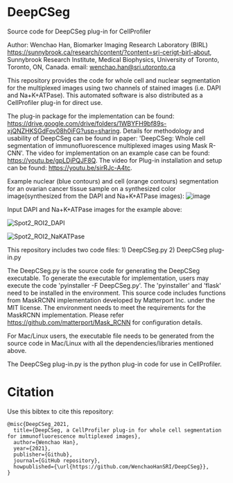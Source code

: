 # DeepCSeg
Source code for DeepCSeg plug-in for CellProfiler

Author: Wenchao Han, Biomarker Imaging Research Laboratory (BIRL) https://sunnybrook.ca/research/content/?content=sri-cerigt-birl-about, Sunnybrook Research Institute, Medical Biophysics, University of Toronto, Toronto, ON, Canada.
email: wenchao.han@sri.utoronto.ca

This repository provides the code for whole cell and nuclear segmentation for the multiplexed images using two channels of stained images (i.e. DAPI and Na+K+ATPase). This automated software is also distributed as a CellProfiler plug-in for direct use. 

The plug-in package for the implementation can be found: https://drive.google.com/drive/folders/1WBYFH9bf89s-xjQNZHKSGdFov08h0iFG?usp=sharing.
Details for methodology and usability of DeepCSeg can be found in paper: 'DeepCSeg: Whole cell segmentation of immunofluorescence multiplexed images using Mask R-CNN'.
The video for implementation on an example case can be found: https://youtu.be/gpLDjPQJF8Q.
The video for Plug-in installation and setup can be found: https://youtu.be/sirRJc-A4tc.

Example nuclear (blue contours) and cell (orange contours) segmentation for an ovarian cancer tissue sample on a synthesized color image(synthesized from the DAPI and Na+K+ATPase images): 
![image](https://user-images.githubusercontent.com/60233311/115459866-2aa96e00-a1ed-11eb-9172-f8fff36dc7ed.png)

Input DAPI and Na+K+ATPase images for the example above:

![Spot2_ROI2_DAPI](https://user-images.githubusercontent.com/60233311/115460234-a4d9f280-a1ed-11eb-8371-a4cc2fba2068.png)

![Spot2_ROI2_NaKATPase](https://user-images.githubusercontent.com/60233311/115460247-a86d7980-a1ed-11eb-90ac-7a0bd9b85e7b.png)


This repository includes two code files: 1) DeepCSeg.py 2) DeepCSeg plug-in.py

The DeepCSeg.py is the source code for generating the DeepCSeg executable. To generate the executable for implementation, users may execute the code 'pyinstaller -F DeepCSeg.py'. The 'pyinstaller' and 'flask' need to be installed in the environment. This source code includes functions from MaskRCNN implementation developed by Matterport Inc. under the MIT license. The environment needs to meet the requirements for the MaskRCNN implementation. Please refer https://github.com/matterport/Mask_RCNN for configuration details.

For Mac/Linux users, the executable file needs to be generated from the source code in Mac/Linux with all the dependencies/libraries mentioned above. 

The DeepCSeg plug-in.py is the python plug-in code for use in CellProfiler.

# Citation
Use this bibtex to cite this repository:
```
@misc{DeepCSeg_2021,
  title={DeepCSeg, a CellProfiler plug-in for whole cell segmentation for immunofluorescence multiplexed images},
  author={Wenchao Han},
  year={2021},
  publisher={Github},
  journal={GitHub repository},
  howpublished={\url{https://github.com/WenchaoHanSRI/DeepCSeg}},
}
```

